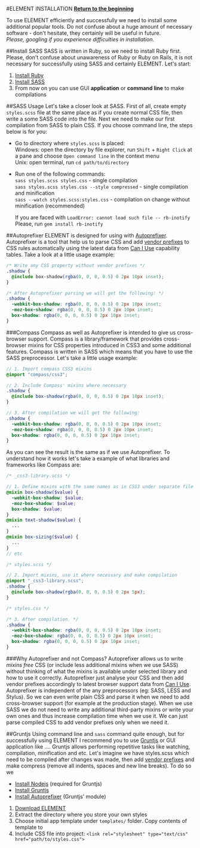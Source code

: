 #ELEMENT INSTALLATION
**[Return to the beginning](https://github.com/kalopsia/element/blob/master/docs/0_preface.md)**<br/>

To use ELEMENT efficiently and successfully we need to install some additional popular tools. Do not confuse about a huge amount of necessary software - don't hesitate, they certainly will be useful in future.<br/>
*Please, googling if you experience difficulties in installation.*

##Install SASS
SASS is written in Ruby, so we need to install Ruby first. Please, don't confuse about unawareness of Ruby or Ruby on Rails, it is not necessary for successfully using SASS and certainly ELEMENT. Let's start:
1. [Install Ruby](https://www.ruby-lang.org/en/installation/)
2. [Install SASS](http://sass-lang.com/install)
3. From now on you can use GUI **application** or **command line** to make compilations

##SASS Usage
Let's take a closer look at SASS. First of all, create empty ``styles.scss`` file at the same place as if you create normal CSS file, then write a some SASS code into the file. Next we need to make our first compilation from SASS to plain CSS. If you choose command line, the steps below is for you:

* Go to directory where ``styles.scss`` is placed:<br/>
	Windows: open the directory by file explorer, run ``Shift`` + ``Right Click`` at a pane and choose ``Open command line`` in the context menu<br/>
	Unix: open terminal, run ``cd path/to/directory``
* Run one of the following commands:<br/>
	``sass styles.scss styles.css`` - single compilation<br/>
	``sass styles.scss styles.css --style compressed`` - single compilation and minification<br/>
	``sass --watch styles.scss:styles.css`` - compilation on change without minification (recommended)<br/>

	If you are faced with ``LoadError: cannot load such file -- rb-inotify``<br/>
	Please, run ``gem install rb-inotify``

##Autoprefixer
ELEMENT is designed for using with [Autoprefixer](https://github.com/ai/autoprefixer). Autoprefixer is a tool that help us to parse CSS and add [vendor prefixes](http://webdesign.about.com/od/css/a/css-vendor-prefixes.htm) to CSS rules automatically using the latest data from [Can I Use](http://caniuse.com/) capability tables. Take a look at a little usage example:

```CSS
/* Write any CSS property without vendor prefixes */
.shadow {
  @include box-shadow(rgba(0, 0, 0, 0.5) 0 2px 10px inset);
}

/* After Autoprefixer parsing we will get the following: */
.shadow {
  -webkit-box-shadow: rgba(0, 0, 0, 0.5) 0 2px 10px inset;
  -moz-box-shadow: rgba(0, 0, 0, 0.5) 0 2px 10px inset;
  box-shadow: rgba(0, 0, 0, 0.5) 0 2px 10px inset;
}
```

###Compass
Compass as well as Autoprefixer is intended to give us cross-browser support. Compass is a library/framework that provides cross-browser mixins for CSS properties introduced in CSS3 and some additional features. Compass is written in SASS which means that you have to use the SASS preprocessor. Let's take a little usage example:

```SCSS
// 1. Import compass CSS3 mixins
@import "compass/css3";

// 2. Include Compass' mixins where necessary
.shadow {
  @include box-shadow(rgba(0, 0, 0, 0.5) 0 2px 10px inset);
}

// 3. After compilation we will get the following:
.shadow {
  -webkit-box-shadow: rgba(0, 0, 0, 0.5) 0 2px 10px inset;
  -moz-box-shadow: rgba(0, 0, 0, 0.5) 0 2px 10px inset;
  box-shadow: rgba(0, 0, 0, 0.5) 0 2px 10px inset;
}
```
As you can see the result is the same as if we use Autoprefixer. To understand how it works let's take a example of what libraries and frameworks like Compass are:

```SCSS
/* _css3-library.scss */

// 1. Define mixins with the same names as in CSS3 under separate file
@mixin box-shadow($value) {
  -webkit-box-shadow: $value;
  -moz-box-shadow: $value;
  box-shadow: $value;
}
@mixin text-shadow($value) {
  ...
}
@mixin box-sizing($value) {
  ...
}
// etc
```

```SCSS
/* styles.scss */

// 2. Import mixins, use it where necessary and make compilation
@import "_css3-library.scss";
.shadow {
  @include box-shadow(rgba(0, 0, 0, 0.5) 0 2px 5px);
}
```

```CSS
/* styles.css */

/* 3. After compilation. */
.shadow {
  -webkit-box-shadow: rgba(0, 0, 0, 0.5) 0 2px 10px inset;
  -moz-box-shadow: rgba(0, 0, 0, 0.5) 0 2px 10px inset;
  box-shadow: rgba(0, 0, 0, 0.5) 0 2px 10px inset;
}
```

###Why Autoprefixer and not Compass?
Autoprefixer allows us to write *mixins free* CSS (or include less additional mixins when we use SASS) without thinking of what the mixins is available under selected library and how to use it correctly. Autoprefixer just analyse your CSS and then add vendor prefixes accordingly to latest browser support data from [Can I Use](http://caniuse.com/). Autoprefixer is independent of the any preprocessors (eg: SASS, LESS and Stylus). So we can even write plain CSS and parse it when we need to add cross-browser support (for example at the production stage). When we use SASS we do not need to write any additional third-party mixins or write your own ones and thus increase compilation time when we use it. We can just parse compiled CSS to add vendor prefixes only when we need it.


##Gruntjs
Using command line and ``sass`` command quite enough, but for successfully using ELEMENT I recommend you to use [Gruntjs](http://gruntjs.com/getting-started) or GUI application like .... Gruntjs allows performing repetitive tasks like watching, compilation, minification and etc. Let's imagine we have styles.scss which need to be compiled after changes was made, then add [vendor prefixes](http://webdesign.about.com/od/css/a/css-vendor-prefixes.htm) and make compress (remove all indents, spaces and new line breaks). To do so we

* [Install Nodejs](http://nodejs.org/download/) (required for Gruntjs)
* [Install Gruntjs](http://gruntjs.com/getting-started)
* [Install Autoprefixer](https://github.com/nDmitry/grunt-autoprefixer) (Gruntjs' module)

1. [Download ELEMENT](https://github.com/kalopsia/element/archive/master.zip)
2. Extract the directory where you store your own styles
3. Choose initial app template under ``templates/`` folder. Copy contents of template to
3. Include CSS file into project: ``<link rel="stylesheet" type="text/css" href="path/to/styles.css">``

